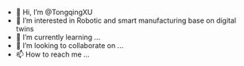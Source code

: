 - 👋 Hi, I’m @TongqingXU
- 👀 I’m interested in Robotic and smart manufacturing base on digital twins
- 🌱 I’m currently learning ...
- 💞️ I’m looking to collaborate on ...
- 📫 How to reach me ...

<!---
TongqingXU/TongqingXU is a ✨ special ✨ repository because its `README.md` (this file) appears on your GitHub profile.
You can click the Preview link to take a look at your changes.
--->
